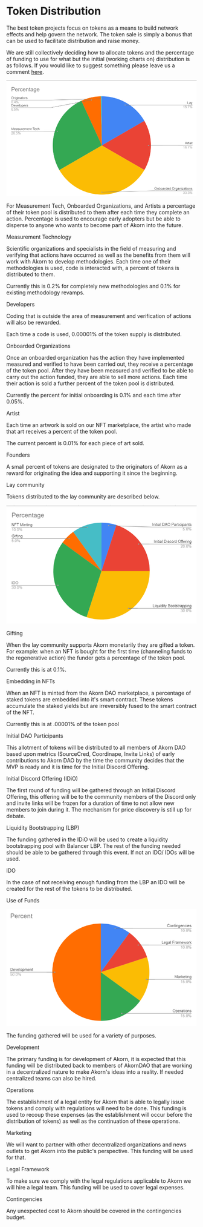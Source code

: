 # Token Distribution

The best token projects focus on tokens as a means to build network effects and help govern the network. The token sale is simply a bonus that can be used to facilitate distribution and raise money.

We are still collectively deciding how to allocate tokens and the percentage of funding to use for what but the initial (working charts on) distribution is as follows. If you would like to suggest something please leave us a comment [here](https://docs.google.com/spreadsheets/d/1KicDCmhtbtf8FscG2B33KrCc5Rc378KTXpHAwCvL2-M/edit?usp=sharing).&#x20;

![](<../.gitbook/assets/image (5).png>)

For Measurement Tech, Onboarded Organizations, and Artists a percentage of their token pool is distributed to them after each time they complete an action. Percentage is used to encourage early adopters but be able to disperse to anyone who wants to become part of Akorn into the future.&#x20;

Measurement Technology&#x20;

Scientific organizations and specialists in the field of measuring and verifying that actions have occurred as well as the benefits from them will work with Akorn to develop methodologies. Each time one of their methodologies is used, code is interacted with, a percent of tokens is distributed to them.&#x20;

Currently this is 0.2% for completely new methodologies and 0.1% for existing methodology revamps.&#x20;

Developers

Coding that is outside the area of measurement and verification of actions will also be rewarded.

Each time a code is used, 0.00001% of the token supply is distributed.  &#x20;

Onboarded Organizations

Once an onboarded organization has the action they have implemented measured and verified to have been carried out, they receive a percentage of the token pool. After they have been measured and verified to be able to carry out the action funded, they are able to sell more actions. Each time their action is sold a further percent of the token pool is distributed.&#x20;

Currently the percent for initial onboarding is 0.1% and each time after 0.05%.  &#x20;

Artist&#x20;

Each time an artwork is sold on our NFT marketplace, the artist who made that art receives a percent of the token pool.&#x20;

The current percent is 0.01% for each piece of art sold.&#x20;

Founders

A small percent of tokens are designated to the originators of Akorn as a reward for originating the idea and supporting it since the beginning.&#x20;

Lay community

Tokens distributed to the lay community are described below.&#x20;

![](<../.gitbook/assets/image (2).png>)&#x20;

Gifting

When the lay community supports Akorn monetarily they are gifted a token. For example: when an NFT is bought for the first time (channeling funds to the regenerative action) the funder gets a percentage of the token pool.&#x20;

Currently this is at 0.1%.

Embedding in NFTs

When an NFT is minted from the Akorn DAO marketplace, a percentage of staked tokens are embedded into it's smart contract. These tokens accumulate the staked yields but are irreversibly fused to the smart contract of the NFT.&#x20;

Currently this is at .00001% of the token pool

Initial DAO Participants

This allotment of tokens will be distributed to all members of Akorn DAO based upon metrics (SourceCred, Coordinape, Invite Links) of early contributions to Akorn DAO by the time the community decides that the MVP is ready and it is time for the Initial Discord Offering. &#x20;

Initial Discord Offering (IDiO)

The first round of funding will be gathered through an Initial Discord Offering, this offering will be to the community members of the Discord only and invite links will be frozen for a duration of time to not allow new members to join during it. The mechanism for price discovery is still up for debate.&#x20;

Liquidity Bootstrapping (LBP)

The funding gathered in the IDiO will be used to create a liquidity bootstrapping pool with Balancer LBP. The rest of the funding needed should be able to be gathered through this event. If not an IDO/ IDOs will be used.

IDO

In the case of not receiving enough funding from the LBP an IDO will be created for the rest of the tokens to be distributed.&#x20;

Use of Funds

![](../.gitbook/assets/image.png)

The funding gathered will be used for a variety of purposes.&#x20;

Development

The primary funding is for development of Akorn, it is expected that this funding will be distributed back to members of AkornDAO that are working in a decentralized nature to make Akorn's ideas into a reality. If needed centralized teams can also be hired.&#x20;

Operations&#x20;

The establishment of a legal entity for Akorn that is able to legally issue tokens and comply with regulations  will need to be done. This funding is used to recoup these expenses (as the establishment will occur before the distribution of tokens) as well as the continuation of these operations.&#x20;

Marketing&#x20;

We will want to partner with other decentralized organizations and news outlets to get Akorn into the public's perspective. This funding will be used for that.&#x20;

Legal Framework

To make sure we comply with the legal regulations applicable to Akorn we will hire a legal team. This funding will be used to cover legal expenses.&#x20;

Contingencies

Any unexpected cost to Akorn should be covered in the contingencies budget.&#x20;

